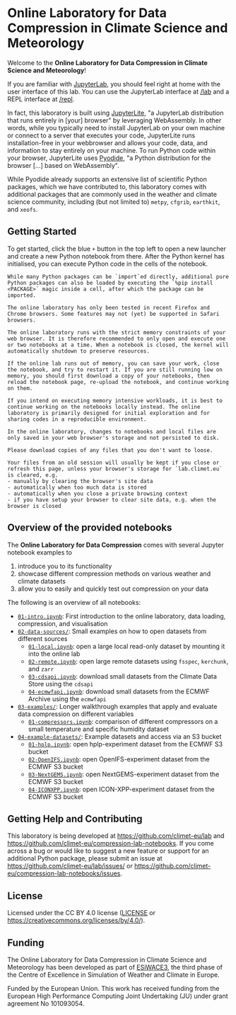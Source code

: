 # Online Laboratory for Data Compression in Climate Science and Meteorology

Welcome to the **Online Laboratory for Data Compression in Climate Science and Meteorology**!

If you are familiar with [JupyterLab](https://jupyter.org/), you should feel right at home with the user interface of this lab. You can use the JupyterLab interface at [/lab](https://lab.climet.eu/latest/lab) and a REPL interface at [/repl](https://lab.climet.eu/latest/repl).

In fact, this laboratory is built using [JupyterLite](https://jupyterlite.readthedocs.io/en/stable/), "a JupyterLab distribution that runs entirely in [your] browser" by leveraging WebAssembly. In other words, while you typically need to install JupyterLab on your own machine or connect to a server that executes your code, JupyterLite runs installation-free in your webbrowser and allows your code, data, and information to stay entirely on your machine. To run Python code within your browser, JupyterLite uses [Pyodide](https://pyodide.org/en/stable/), "a Python distribution for the browser [...] based on WebAssembly".

While Pyodide already supports an extensive list of scientific Python packages, which we have contributed to, this laboratory comes with additional packages that are commonly used in the weather and climate science community, including (but not limited to) `metpy`, `cfgrib`, `earthkit`, and `xeofs`.


## Getting Started

To get started, click the blue `+` button in the top left to open a new launcher and create a new Python notebook from there. After the Python kernel has initialised, you can execute Python code in the cells of the notebook.

```{tip}
While many Python packages can be `import`ed directly, additional pure Python packages can also be loaded by executing the `%pip install <PACKAGE>` magic inside a cell, after which the package can be imported.
```

```{note}
The online laboratory has only been tested in recent Firefox and Chrome browsers. Some features may not (yet) be supported in Safari browsers.
```

```{attention}
The online laboratory runs with the strict memory constraints of your web browser. It is therefore recommended to only open and execute one or two notebooks at a time. When a notebook is closed, the kernel will automatically shutdown to preserve resources.

If the online lab runs out of memory, you can save your work, close the notebook, and try to restart it. If you are still running low on memory, you should first download a copy of your notebooks, then reload the notebook page, re-upload the notebook, and continue working on them.

If you intend on executing memory intensive workloads, it is best to continue working on the notebooks locally instead. The online laboratory is primarily designed for initial exploration and for sharing codes in a reproducible environment.
```

```{caution}
In the online laboratory, changes to notebooks and local files are only saved in your web browser's storage and not persisted to disk.

Please download copies of any files that you don't want to loose.

Your files from an old session will usually be kept if you close or refresh this page, unless your browser's storage for `lab.climet.eu` is cleared, e.g.
- manually by clearing the browser's site data
- automatically when too much data is stored
- automatically when you close a private browsing context
- if you have setup your browser to clear site data, e.g. when the browser is closed
```


## Overview of the provided notebooks

The **Online Laboratory for Data Compression** comes with several Jupyter notebook examples to

1. introduce you to its functionality
2. showcase different compression methods on various weather and climate datasets
3. allow you to easily and quickly test out compression on *your* data

The following is an overview of all notebooks:

- [`01-intro.ipynb`](01-intro.ipynb): First introduction to the online laboratory, data loading, compression, and visualisation
- [`02-data-sources/`](02-data-sources/README.md): Small examples on how to open datasets from different sources
  - [`01-local.ipynb`](02-data-sources/01-local.ipynb): open a large local read-only dataset by mounting it into the online lab
  - [`02-remote.ipynb`](02-data-sources/02-remote.ipynb): open large remote datasets using `fsspec`, `kerchunk`, and `zarr`
  - [`03-cdsapi.ipynb`](02-data-sources/03-cdsapi.ipynb): download small datasets from the Climate Data Store using the `cdsapi`
  - [`04-ecmwfapi.ipynb`](02-data-sources/04-ecmwfapi.ipynb): download small datasets from the ECMWF Archive using the `ecmwfapi`
- [`03-examples/`](03-examples/README.md): Longer walkthrough examples that apply and evaluate data compression on different variables
  - [`01-compressors.ipynb`](03-examples/01-compressors.ipynb): comparison of different compressors on a small temperature and specific humidity dataset
- [`04-example-datasets/`](04-example-datasets/README.md): Example datasets and access via an S3 bucket
  - [`01-hplp.ipynb`](04-example-datasets/01-hplp.ipynb): open hplp-experiment dataset from the ECMWF S3 bucket
  - [`02-OpenIFS.ipynb`](04-example-datasets/02-OpenIFS.ipynb): open OpenIFS-experiment dataset from the ECMWF S3 bucket
  - [`03-NextGEMS.ipynb`](04-example-datasets/03-NextGEMS.ipynb): open NextGEMS-experiment dataset from the ECMWF S3 bucket
  - [`04-ICONXPP.ipynb`](04-example-datasets/04-ICONXPP.ipynb): open ICON-XPP-experiment dataset from the ECMWF S3 bucket


## Getting Help and Contributing

This laboratory is being developed at https://github.com/climet-eu/lab and https://github.com/climet-eu/compression-lab-notebooks. If you come across a bug or would like to suggest a new feature or support for an additional Python package, please submit an issue at https://github.com/climet-eu/lab/issues/ or https://github.com/climet-eu/compression-lab-notebooks/issues.


## License

Licensed under the CC BY 4.0 license ([LICENSE](LICENSE.txt) or https://creativecommons.org/licenses/by/4.0/).


## Funding

The Online Laboratory for Data Compression in Climate Science and Meteorology has been developed as part of [ESiWACE3](https://www.esiwace.eu), the third phase of the Centre of Excellence in Simulation of Weather and Climate in Europe.

Funded by the European Union. This work has received funding from the European High Performance Computing Joint Undertaking (JU) under grant agreement No 101093054.
